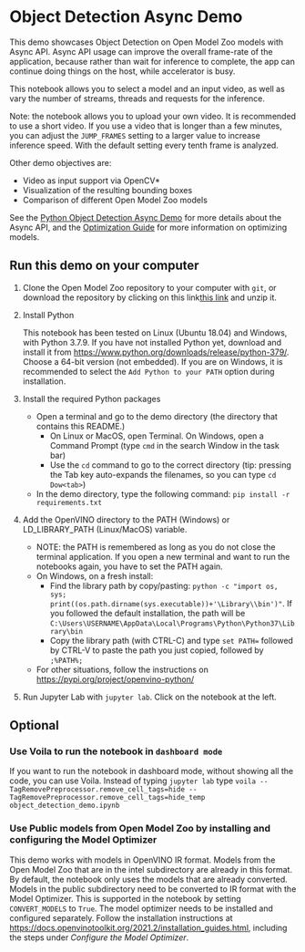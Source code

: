 # Object Detection Async Demo

This demo showcases Object Detection on Open Model Zoo models with Async API.
Async API usage can improve the overall frame-rate of the application, because
rather than wait for inference to complete, the app can continue doing things
on the host, while accelerator is busy.

This notebook allows you to select a model and an input video, as well as vary
the number of streams, threads and requests for the inference.

Note: the notebook allows you to upload your own video. It is recommended to
use a short video. If you use a video that is longer than a few minutes, you
can adjust the `JUMP_FRAMES` setting to a larger value to increase inference
speed. With the default setting every tenth frame is analyzed.

Other demo objectives are:

* Video as input support via OpenCV\*
* Visualization of the resulting bounding boxes
* Comparison of different Open Model Zoo models

See the [Python Object Detection Async Demo](../python/) for more details about
the Async API, and the [Optimization
Guide](https://docs.openvinotoolkit.org/latest/_docs_optimization_guide_dldt_optimization_guide.html)
for more information on optimizing models.


## Run this demo on your computer

1. Clone the Open Model Zoo repository to your computer with `git`, or download the repository by clicking on this link[this link](https://github.com/openvinotoolkit/open_model_zoo/archive/master.zip) and unzip it.

2. Install Python

    This notebook has been tested on Linux (Ubuntu 18.04) and Windows, with Python 3.7.9. If you have not installed Python yet, download and install it from https://www.python.org/downloads/release/python-379/. Choose a 64-bit version (not embedded). If you are on Windows, it is recommended to select the `Add Python to your PATH` option during installation.

3. Install the required Python packages
   - Open a terminal and go to the demo directory (the directory that contains this README.)
     - On Linux or MacOS, open Terminal. On Windows, open a Command Prompt (type `cmd` in the search Window in the task bar)
     - Use the `cd` command to go to the correct directory (tip: pressing the Tab key auto-expands the filenames, so you can type `cd Dow<tab>`)
   - In the demo directory, type the following command: `pip install -r requirements.txt`

4. Add the OpenVINO directory to the PATH (Windows) or LD_LIBRARY_PATH (Linux/MacOS) variable.
    - NOTE: the PATH is remembered as long as you do not close the terminal application. If you open a new terminal and want to run the notebooks again, you have to set the PATH again.
    - On Windows, on a fresh install:
      - Find the library path by copy/pasting: `python -c "import os, sys; print((os.path.dirname(sys.executable))+'\Library\\bin')"`. If you followed the default installation, the path will be `C:\Users\USERNAME\AppData\Local\Programs\Python\Python37\Library\bin`
      - Copy the library path (with CTRL-C) and type `set PATH=` followed by CTRL-V to paste the path you just copied, followed by `;%PATH%;`
    - For other situations, follow the instructions on https://pypi.org/project/openvino-python/

5. Run Jupyter Lab with `jupyter lab`. Click on the notebook at the left.

## Optional

### Use Voila to run the notebook in `dashboard mode`

If you want to run the notebook in dashboard mode, without showing all the
code, you can use Voila. Instead of typing `jupyter lab` type `voila
--TagRemovePreprocessor.remove_cell_tags=hide
--TagRemovePreprocessor.remove_cell_tags=hide_temp object_detection_demo.ipynb`

### Use Public models from Open Model Zoo by installing and configuring the Model Optimizer

This demo works with models in OpenVINO IR format. Models from the Open Model
Zoo that are in the intel subdirectory are already in this format. By default,
the notebook only uses the models that are already converted. Models in the
public subdirectory need to be converted to IR format with the Model Optimizer.
This is supported in the notebook by setting `CONVERT_MODELS` to `True`. The
model optimizer needs to be installed and configured separately. Follow the
installation instructions at
https://docs.openvinotoolkit.org/2021.2/installation_guides.html, including the
steps under *Configure the Model Optimizer*.
